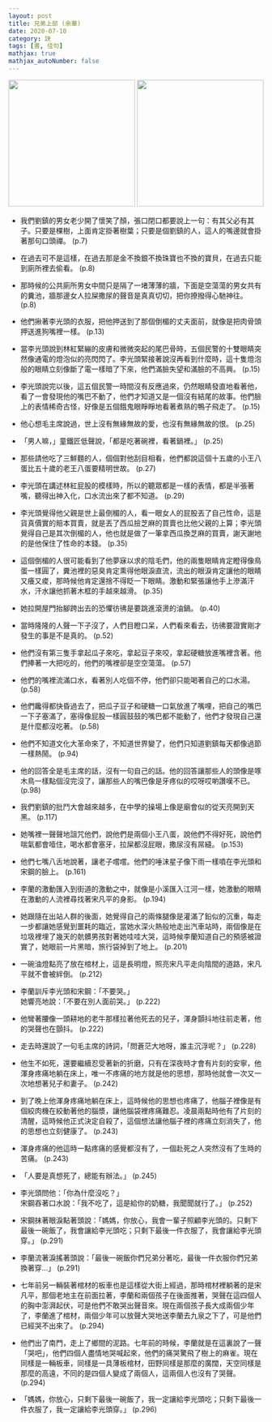 ```yaml
---
layout: post
title: 兄弟上部 (余華)
date: 2020-07-10
category: 訣
tags: [書, 佳句]
mathjax: true
mathjax_autoNumber: false
---
```


<img src="https://doltegg.github.io/book/images/brothers.jpg" style="width:250px;"/>
<img src="https://doltegg.github.io/book/images/brother1.png" style="width:250px;"/>

- 我們劉鎮的男女老少開了懷笑了顏，張口閉口都要說上一句：有其父必有其子。只要是棵樹，上面肯定掛著樹葉；只要是個劉鎮的人，這人的嘴邊就會掛著那句口頭禪。 (p.7)

- 在過去可不是這樣，在過去那是金不換銀不換珠寶也不換的寶貝，在過去只能到廁所裡去偷看。 (p.8)

<!--more-->

- 那時候的公共廁所男女中間只是隔了一堵薄薄的牆，下面是空蕩蕩的男女共有的糞池，牆那邊女人拉屎撒尿的聲音是真真切切，把你撩撥得心馳神往。 (p.8)

- 他們揪著李光頭的衣服，把他押送到了那個倒楣的丈夫面前，就像是把肉骨頭押送進狗嘴裡一樣。 (p.13)

- 當李光頭說到林紅緊繃的皮膚和微微突起的尾巴骨時，五個民警的十雙眼睛突然像通電的燈泡似的亮閃閃了。李光頭緊接著說沒再看到什麼時，這十隻燈泡般的眼睛立刻像斷了電一樣暗了下來，他們滿臉失望和滿臉的不高興。 (p.15)

- 李光頭說完以後，這五個民警一時間沒有反應過來，仍然眼睛發直地看著他，看了一會發現他的嘴巴不動了，他們才知道又是一個沒有結尾的故事。他們臉上的表情稀奇古怪，好像是五個餓鬼眼睜睜地看著煮熟的鴨子飛走了。 (p.15)

- 他心想毛主席說過，世上沒有無緣無故的愛，也沒有無緣無故的恨。 (p.25)

- 「男人嘛，」童鐵匠低聲說，「都是吃著碗裡，看著鍋裡。」 (p.25)

- 那些請他吃了三鮮麵的人，個個對他刮目相看，他們都說這個十五歲的小王八蛋比五十歲的老王八蛋要精明世故。 (p.27)

- 李光頭在講述林紅屁股的模樣時，所以的聽眾都是一樣的表情，都是半張著嘴，聽得出神入化，口水流出來了都不知道。 (p.29)

- 李光頭覺得他父親是世上最倒楣的人，看一眼女人的屁股丟了自己性命，這是貨真價實的賠本買賣，就是丟了西瓜撿芝麻的買賣也比他父親的上算；李光頭覺得自己是其次倒楣的人，他也就是做了一筆拿西瓜換芝麻的買賣，謝天謝地的是他保住了性命的本錢。 (p.35)

- 這個倒楣的人很可能看到了他夢寐以求的陰毛們，他的兩隻眼睛肯定瞪得像鳥蛋一樣圓了，糞池裡的惡臭肯定熏得他眼淚直流，流出的眼淚肯定讓他的眼睛又癢又痠，那時候他肯定還捨不得眨一下眼睛。激動和緊張讓他手上滲滿汗水，汗水讓他抓著木框的手越來越滑。 (p.35)

- 她拉開屋門抬腳跨出去的恐懼彷彿是要跳進滾燙的油鍋。 (p.40)

- 當時隆隆的人聲一下子沒了，人們目瞪口呆，人們看來看去，彷彿要證實剛才發生的事是不是真的。 (p.52)

- 他們沒有第三隻手拿起瓜子來吃，拿起豆子來咬，拿起硬糖放進嘴裡含著。他們捧著一大把吃的，他們的嘴裡卻是空空蕩蕩。 (p.57)

- 他們的嘴裡流滿口水，看著別人吃個不停，他們卻只能喝著自己的口水湯。 (p.58)

- 他們饞得都快昏過去了，把瓜子豆子和硬糖一口氣放進了嘴哩，把自己的嘴巴一下子塞滿了，塞得像屁股一樣圓鼓鼓的嘴巴都不能動了，他們才發現自己還是什麼都沒吃著。 (p.58)

- 他們不知道文化大革命來了，不知道世界變了，他們只知道劉鎮每天都像過節一樣熱鬧。 (p.94)

- 他的回答全是毛主席的話，沒有一句自己的話。他的回答讓那些人的頭像是啄木鳥一樣點個沒完沒了，讓那些人的嘴巴像是牙疼似的哎呀哎喲讚嘆不已。 (p.98)

- 我們劉鎮的批鬥大會越來越多，在中學的操場上像是廟會似的從天亮開到天黑。 (p.117)

- 她嘴裡一聲聲地詛咒他們，說他們是兩個小王八蛋，說他們不得好死，說他們喘氣都會噎住，喝水都會塞牙，拉屎都沒屁眼，撒尿沒有屌縫。 (p.153)

- 他們七嘴八舌地說著，讓老子嚐嚐。他們的唾沫星子像下雨一樣噴在李光頭和宋鋼的臉上。 (p.161)

- 李蘭的激動匯入到街道的激動之中，就像是小溪匯入江河一樣，她激動的眼睛在激動的人流裡尋找著宋凡平的身影。 (p.194)


- 她跟隨在出站人群的後面，她覺得自己的兩條腿像是灌滿了鉛似的沉重，每走一步都讓她感覺到噩耗的臨近，當她水深火熱般地走出汽車站時，兩個像是在垃圾裡埋了幾天的骯髒男孩對著她哇哇大哭，這時候李蘭知道自己的預感被證實了，她眼前一片黑暗，旅行袋掉到了地上。 (p.201)

- 一碗油燈點亮了放在棺材上，這是長明燈，照亮宋凡平走向陰間的道路，宋凡平就不會被絆倒。 (p.212)

- 李蘭訓斥李光頭和宋鋼：「不要哭。」<br>
  她響亮地說：「不要在別人面前哭。」 (p.222)

- 他彎著腰像一頭耕地的老牛那樣拉著他死去的兒子，渾身顫抖地往前走著，他的哭聲也在顫抖。 (p.222)

- 走去時還說了一句毛主席的詩詞，「問蒼茫大地呀，誰主沉浮呢？」 (p.228)

- 他生不如死，還要繼續忍受著新的折磨，只有在深夜時才會有片刻的安寧，他渾身疼痛地躺在床上，唯一不疼痛的地方就是他的思想，那時他就會一次又一次地想著兒子和妻子。 (p.242)

- 到了晚上他渾身疼痛地躺在床上，這時候他的思想也疼痛了，他腦子裡像是有個絞肉機在絞動著他的腦漿，讓他腦袋裡疼痛難忍。凌晨兩點時他有了片刻的清醒，這時候他正式決定自殺了，這個想法讓他腦子裡的疼痛立刻消失了，他的思想也立刻健康了。 (p.243)

- 渾身疼痛的他這時一點疼痛的感覺都沒有了，一個赴死之人突然沒有了生時的苦痛。 (p.243)

- 「人要是真想死了，總能有辦法。」 (p.245)

- 李光頭問他：「你為什麼沒吃？」<br>
  宋鋼吞著口水說：「我不吃了，這是給你的奶糖，我聞聞就行了。」 (p.252)

- 宋鋼抹著眼淚點著頭說：「媽媽，你放心，我會一輩子照顧李光頭的。只剩下最後一碗飯了，我會讓給李光頭吃；只剩下最後一件衣服了，我會讓給李光頭穿。」 (p.291)

- 李蘭流著淚搖著頭說：「最後一碗飯你們兄弟分著吃，最後一件衣服你們兄弟換著穿…」 (p.291)

- 七年前另一輛裝著棺材的板車也是這樣從大街上經過，那時棺材裡躺著的是宋凡平，那個老地主在前面拉著，李蘭和兩個孩子在後面推著，哭聲在這四個人的胸中澎湃起伏，可是他們不敢哭出聲音來。現在兩個孩子長大成兩個少年了，李蘭進了棺材，兩個少年可以放聲大哭地送李蘭去九泉之下了，可是他們已經哭不出來了。 (p.294)

- 他們出了南門，走上了鄉間的泥路。七年前的時候，李蘭就是在這裏說了一聲「哭吧」，他們四個人盡情地哭喊起來，他們的痛哭驚飛了樹上的麻雀。現在同樣是一輛板車，同樣是一具薄板棺材，田野同樣是那麼的廣闊，天空同樣是那麼的高遠，不同的是四個人變成了兩個人，這兩個人也沒有了哭聲。 (p.294)

- 「媽媽，你放心，只剩下最後一碗飯了，我一定讓給李光頭吃；只剩下最後一件衣服了，我一定讓給李光頭穿。」 (p.296)



